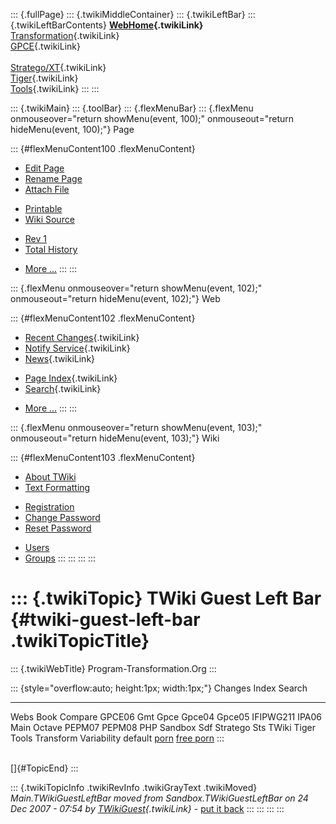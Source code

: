 ::: {.fullPage}
::: {.twikiMiddleContainer}
::: {.twikiLeftBar}
::: {.twikiLeftBarContents}
**[WebHome](WebHome){.twikiLink}**\
[Transformation](../Transform/WebHome){.twikiLink}\
[GPCE](../Gpce/WebHome){.twikiLink}\
\
[Stratego/XT](../Stratego/WebHome){.twikiLink}\
[Tiger](../Tiger/WebHome){.twikiLink}\
[Tools](../Tools/WebHome){.twikiLink}
:::
:::

::: {.twikiMain}
::: {.toolBar}
::: {.flexMenuBar}
::: {.flexMenu onmouseover="return showMenu(event, 100);" onmouseout="return hideMenu(event, 100);"}
Page

::: {#flexMenuContent100 .flexMenuContent}
-   [Edit
    Page](http://www.program-transformation.org/edit/Main/TWikiGuestLeftBar?t=1536827838)
-   [Rename
    Page](http://www.program-transformation.org/rename/Main/TWikiGuestLeftBar)
-   [Attach
    File](http://www.program-transformation.org/attach/Main/TWikiGuestLeftBar)

<!-- -->

-   [Printable](http://www.program-transformation.org/view/Main/TWikiGuestLeftBar?skin=print.pattern)
-   [Wiki
    Source](http://www.program-transformation.org/view/Main/TWikiGuestLeftBar?skin=text&raw=on&contenttype=text/plain)

<!-- -->

-   [Rev
    1](http://www.program-transformation.org/view/Main/TWikiGuestLeftBar?rev=1.1)
-   [Total
    History](http://www.program-transformation.org/rdiff/Main/TWikiGuestLeftBar)

<!-- -->

-   [More
    \...](http://www.program-transformation.org/oops/Main/TWikiGuestLeftBar?template=oopsmore&param1=1.1&param2=1.1)
:::
:::

::: {.flexMenu onmouseover="return showMenu(event, 102);" onmouseout="return hideMenu(event, 102);"}
Web

::: {#flexMenuContent102 .flexMenuContent}
-   [Recent Changes](WebChanges){.twikiLink}
-   [Notify Service](WebNotify){.twikiLink}
-   [News](WebNews){.twikiLink}

<!-- -->

-   [Page Index](WebIndex){.twikiLink}
-   [Search](WebSearch){.twikiLink}

<!-- -->

-   [More
    \...](http://www.program-transformation.org/oops/Main/TWikiGuestLeftBar?template=oopsmore&param1=1.1&param2=1.1)
:::
:::

::: {.flexMenu onmouseover="return showMenu(event, 103);" onmouseout="return hideMenu(event, 103);"}
Wiki

::: {#flexMenuContent103 .flexMenuContent}
-   [About
    TWiki](http://www.program-transformation.org/view/TWiki/WebHome)
-   [Text
    Formatting](http://www.program-transformation.org/view/TWiki/TextFormattingRules)

<!-- -->

-   [Registration](http://www.program-transformation.org/view/TWiki/TWikiRegistration)
-   [Change
    Password](http://www.program-transformation.org/view/TWiki/ChangePassword)
-   [Reset
    Password](http://www.program-transformation.org/view/TWiki/ResetPassword)

<!-- -->

-   [Users](http://www.program-transformation.org/view/Main/TWikiUsers)
-   [Groups](http://www.program-transformation.org/view/Main/TWikiGroups)
:::
:::
:::
:::

::: {.twikiTopic}
TWiki Guest Left Bar {#twiki-guest-left-bar .twikiTopicTitle}
====================

::: {.twikiWebTitle}
Program-Transformation.Org
:::

::: {style="overflow:auto; height:1px; width:1px;"}
Changes Index Search

------------------------------------------------------------------------

Webs Book Compare GPCE06 Gmt Gpce Gpce04 Gpce05 IFIPWG211 IPA06 Main
Octave PEPM07 PEPM08 PHP Sandbox Sdf Stratego Sts TWiki Tiger Tools
Transform Variability default
[porn](http://www.estrategiavirtual.com/adult/) [free
porn](http://www.estrategiavirtual.com/free/)
:::

\
[]{#TopicEnd}
:::

::: {.twikiTopicInfo .twikiRevInfo .twikiGrayText .twikiMoved}
*Main.TWikiGuestLeftBar moved from Sandbox.TWikiGuestLeftBar on 24 Dec
2007 - 07:54 by [TWikiGuest](TWikiGuest){.twikiLink}* - [put it
back](http://www.program-transformation.org/rename/Main/TWikiGuestLeftBar?newweb=Sandbox&newtopic=TWikiGuestLeftBar&confirm=on "Click to move topic back to previous location, with option to change references.")
:::
:::
:::
:::
